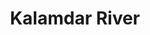 ---
title: "Kalamdar River"
title_bn: "কলমদার নদী"
description: "Ousted between Khanabari and Horihor of domar Upazilla, Nilphamari and ends at Jaldhaka."
---